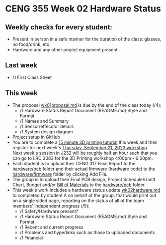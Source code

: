 # CENG 355 Week 02 Hardware Status
## Weekly checks for every student:
- Present in person in a safe manner for the duration of the class: glasses, no food/drink, etc.
- Hardware and any other project equipment present.
## Last week
- /1 First Class Sheet
## This week
- The proposal [wk01proposal.md](wk01proposal.md) is due by the end of the class today (/4):
   - /1 Hardware Status Report Document (README.md) Style and Format
   - /1 Names and Summary
   - /1 Sensor/effecctor details
   - /1 System design diagram
- Project setup in GitHub
- You are to complete a [15 minute 3D printing tutorial](https://sites.google.com/view/idealab3dprinting/tutorial) this week
and then register for next week's [Thursday, September 21, 2023 workshop](https://humber.libcal.com/event/3754399).   
Next week's session in J232 will be roughly half an hour such that you can go to LRC 3083 for the 3D Printing workshop 4:00pm - 6:00pm.
- Each student is to upload their CENG 317 Final Report to the [hardware/pcb](hardware/pcb) folder and their actual firmware (hardware code) to the [hardware/firmware](hardware/firmware) folder by clicking Add File.
- The group is to upload their Final PCB design, Project Schedule/Gantt Chart, Budget and/or [Bill of Materials](https://github.com/PrototypeZone/ceng317/blob/main/bom.md) to the [hardware/pcb](hardware/pcb) folder.
- This week's work includes a hardware status update [wk02hardware.md](wk02hardware.md) to completed by student A on behalf of the group, that would print out on a single sided page, reporting on the status of all of the team members' independent progress (/5):
   - /1 Safety/Hardware present?
   - /1 Hardware Status Report Document (README.md) Style and Format
   - /1 Recent and current progress
   - /1 Problems and hyperlinks such as those to uploaded documents
   - /1 Financial
